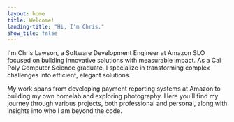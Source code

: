 ```yaml
---
layout: home
title: Welcome!
landing-title: "Hi, I'm Chris."
show_tile: false
---
```


I'm Chris Lawson, a Software Development Engineer at Amazon SLO focused on building innovative solutions with measurable impact. As a Cal Poly Computer Science graduate, I specialize in transforming complex challenges into efficient, elegant solutions.

My work spans from developing payment reporting systems at Amazon to building my own homelab and exploring photography. Here you'll find my journey through various projects, both professional and personal, along with insights into who I am beyond the code.
